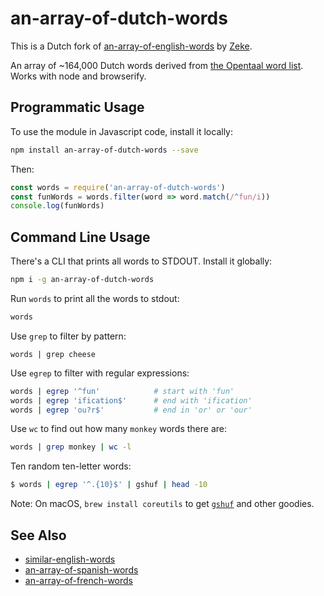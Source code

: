 # an-array-of-dutch-words

This is a Dutch fork of [an-array-of-english-words](https://github.com/words/an-array-of-english-words) 
by [Zeke](https://github.com/zeke).

An array of ~164,000 Dutch words derived from [the Opentaal word
list](https://www.opentaal.org). Works with node and browserify.


## Programmatic Usage

To use the module in Javascript code, install it locally:

```sh
npm install an-array-of-dutch-words --save
```

Then:

```js
const words = require('an-array-of-dutch-words')
const funWords = words.filter(word => word.match(/^fun/i))
console.log(funWords)
```

## Command Line Usage

There's a CLI that prints all words to STDOUT. Install it globally:

```sh
npm i -g an-array-of-dutch-words
```

Run `words` to print all the words to stdout:

```sh
words
```

Use `grep` to filter by pattern:

```
words | grep cheese
```

Use `egrep` to filter with regular expressions:

```sh
words | egrep '^fun'            # start with 'fun'
words | egrep 'ification$'      # end with 'ification'
words | egrep 'ou?r$'           # end in 'or' or 'our'
```

Use `wc` to find out how many `monkey` words there are:

```sh
words | grep monkey | wc -l
```

Ten random ten-letter words:

```sh
$ words | egrep '^.{10}$' | gshuf | head -10
```

Note: On macOS, `brew install coreutils` to get 
[`gshuf`](https://en.wikipedia.org/wiki/Shuf) and other goodies.

## See Also

- [similar-english-words](https://github.com/words/similar-english-words)
- [an-array-of-spanish-words](https://github.com/words/an-array-of-spanish-words)
- [an-array-of-french-words](https://github.com/words/an-array-of-french-words)